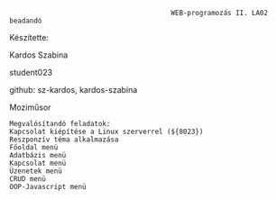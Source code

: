                                             WEB-programozás II. LA02 beadandó

Készítette:

Kardos Szabina 

student023

github: sz-kardos, kardos-szabina

Moziműsor

    Megvalósítandó feladatok:
    Kapcsolat kiépítése a Linux szerverrel (${8023})
    Reszponzív téma alkalmazása 
    Főoldal menü 
    Adatbázis menü 
    Kapcsolat menü 
    Üzenetek menü 
    CRUD menü 
    OOP-Javascript menü 
